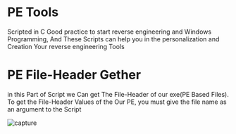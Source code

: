 # PE Tools 
Scripted in C
Good practice to start reverse engineering and Windows Programming,
And These Scripts can help you in the personalization and Creation Your reverse engineering Tools

# PE File-Header Gether
in this Part of Script we Can get The File-Header of our exe(PE Based Files).
To get the File-Header Values of the Our PE, you must give the file name as an argument to the Script

![capture](https://github.com/endofnet1/PE_Tools/blob/main/SS.png)

